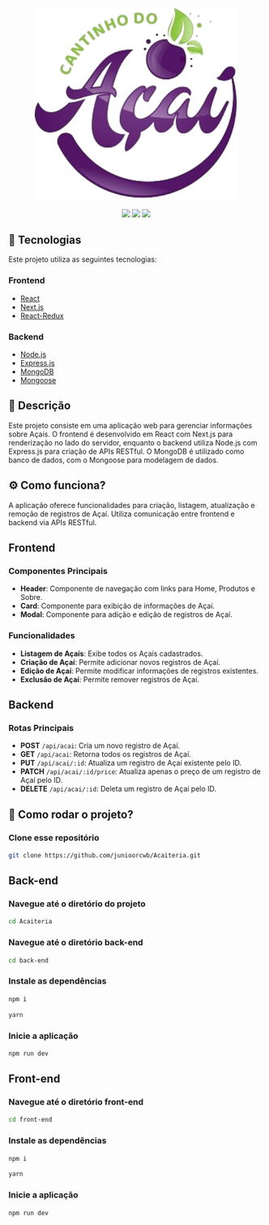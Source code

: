 <p align='center'><img width='400' src="./.github/logo.png"/></p>

<p align='center'>

<img src="https://img.shields.io/github/repo-size/junioorcwb/Acaiteria?color=6a0572">
<img src="https://img.shields.io/github/languages/count/junioorcwb/Acaiteria?color=6a0572">
<img src="https://img.shields.io/github/last-commit/junioorcwb/Acaiteria?color=6a0572">  
</p>

## 🚀 Tecnologias

Este projeto utiliza as seguintes tecnologias:

### Frontend

- [React](https://reactjs.org/)
- [Next.js](https://nextjs.org/)
- [React-Redux](https://react-redux.js.org/)

### Backend

- [Node.js](https://nodejs.org/)
- [Express.js](https://expressjs.com/)
- [MongoDB](https://www.mongodb.com/)
- [Mongoose](https://mongoosejs.com/)

## 📜 Descrição

Este projeto consiste em uma aplicação web para gerenciar informações sobre Açaís. O frontend é desenvolvido em React com Next.js para renderização no lado do servidor, enquanto o backend utiliza Node.js com Express.js para criação de APIs RESTful. O MongoDB é utilizado como banco de dados, com o Mongoose para modelagem de dados.

## ⚙️ Como funciona?

A aplicação oferece funcionalidades para criação, listagem, atualização e remoção de registros de Açaí. Utiliza comunicação entre frontend e backend via APIs RESTful.

## Frontend

### Componentes Principais

- **Header**: Componente de navegação com links para Home, Produtos e Sobre.
- **Card**: Componente para exibição de informações de Açaí.
- **Modal**: Componente para adição e edição de registros de Açaí.

### Funcionalidades

- **Listagem de Açaís**: Exibe todos os Açaís cadastrados.
- **Criação de Açaí**: Permite adicionar novos registros de Açaí.
- **Edição de Açaí**: Permite modificar informações de registros existentes.
- **Exclusão de Açaí**: Permite remover registros de Açaí.

## Backend

### Rotas Principais

- **POST** `/api/acai`: Cria um novo registro de Açaí.
- **GET** `/api/acai`: Retorna todos os registros de Açaí.
- **PUT** `/api/acai/:id`: Atualiza um registro de Açaí existente pelo ID.
- **PATCH** `/api/acai/:id/price`: Atualiza apenas o preço de um registro de Açaí pelo ID.
- **DELETE** `/api/acai/:id`: Deleta um registro de Açaí pelo ID.

## 🎲 Como rodar o projeto?

### Clone esse repositório

```bash
git clone https://github.com/junioorcwb/Acaiteria.git
```

## Back-end

### Navegue até o diretório do projeto

```bash
cd Acaiteria
```

### Navegue até o diretório back-end

```bash
cd back-end
```

### Instale as dependências

```bash
npm i
```

```bash
yarn
```

### Inicie a aplicação

```bash
npm run dev
```

## Front-end

### Navegue até o diretório front-end

```bash
cd front-end

```

### Instale as dependências

```bash
npm i
```

```bash
yarn
```

### Inicie a aplicação

```bash
npm run dev
```
